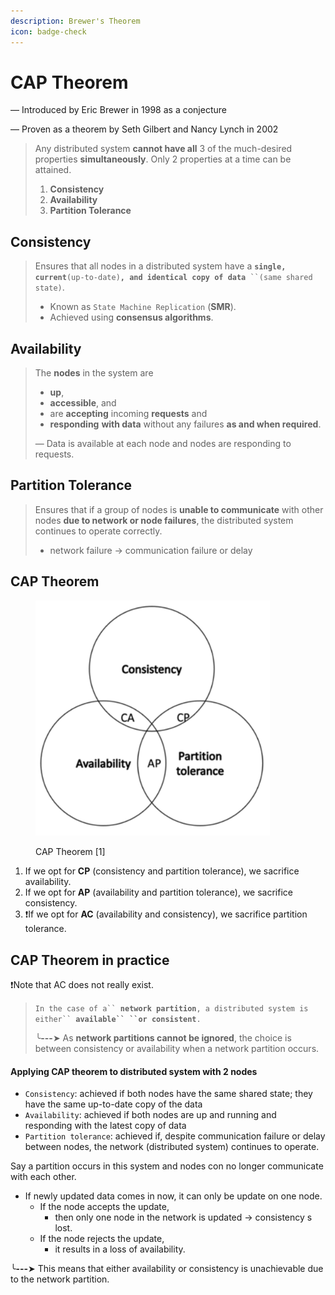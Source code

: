 ```yaml
---
description: Brewer's Theorem
icon: badge-check
---
```


# CAP Theorem

— Introduced by Eric Brewer in 1998 as a conjecture

— Proven as a theorem by Seth Gilbert and Nancy Lynch in 2002

> Any distributed system **cannot have all** 3 of the much-desired properties **simultaneously**. Only 2 properties at a time can be attained.
>
> 1. **Consistency**
> 2. **Availability**
> 3. **Partition Tolerance**



## Consistency

> Ensures that all nodes in a distributed system have a **`single, current`**`(up-to-date)`**`, and identical copy of data`**` ``(same shared state)`.
>
> * Known as `State Machine Replication` (**SMR**).
> * Achieved using **consensus algorithms**.



## Availability

> The **nodes** in the system are&#x20;
>
> * **up**,&#x20;
> * **accessible**, and&#x20;
> * are **accepting** incoming **requests** and&#x20;
> * **responding** **with data** without any failures **as and when required**.
>
>
>
> — Data is available at each node and nodes are responding to requests.&#x20;



## Partition Tolerance&#x20;

> Ensures that if a group of nodes is **unable to communicate** with other nodes **due to network or node failures**, the distributed system continues to operate correctly.
>
> * network failure -> communication failure or delay





## CAP Theorem

<figure><img src="../.gitbook/assets/CAP-theorem.png" alt="" width="375"><figcaption><p>CAP Theorem [1]</p></figcaption></figure>

1. If we opt for **CP** (consistency and partition tolerance), we sacrifice availability.&#x20;
2. If we opt for **AP** (availability and partition tolerance), we sacrifice consistency.&#x20;
3. ❗If we opt for **AC** (availability and consistency), we sacrifice partition tolerance.



## CAP Theorem in practice

❗Note that AC does not really exist.

> `In the case of a`` `**`network partition`**`, a distributed system is either`` `**`available`` ``or consistent`**`.`
>
> ╰**---**➤ As **network partitions cannot be ignored**, the choice is between consistency or availability when a network partition occurs.



#### Applying CAP theorem to distributed system with 2 nodes

* `Consistency`: achieved if both nodes have the same shared state; they have the same up-to-date copy of the data
* `Availability`: achieved if both nodes are up and running and responding with the latest copy of data
* `Partition tolerance`: achieved if, despite communication failure or delay between nodes, the network (distributed system) continues to operate.



Say a partition occurs in this system and nodes con no longer communicate with each other.

* If newly updated data comes in now, it can only be update on one node.
  * If the node accepts the update,
    * then only one node in the network is updated -> consistency s lost.
  * If the node rejects the update,
    * it results in a loss of availability.

╰**---**➤ This means that either availability or consistency is unachievable due to the network partition.
